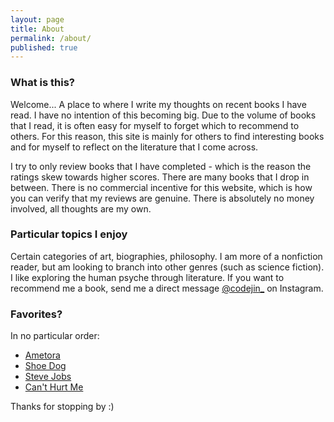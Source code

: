 ```yaml
---
layout: page
title: About
permalink: /about/
published: true
---
```

### What is this?

Welcome...
A place to where I write my thoughts on recent books I have read. I have no intention of this becoming big. Due to the volume of books that I read, it is often easy for myself to forget which to recommend to others. For this reason, this site is mainly for others to find interesting books and for myself to reflect on the literature that I come across.

I try to only review books that I have completed - which is the reason the ratings skew towards higher scores. There are many books that I drop in between. There is no commercial incentive for this website, which is how you can verify that my reviews are genuine. There is absolutely no money involved, all thoughts are my own.

### Particular topics I enjoy
Certain categories of art, biographies, philosophy. I am more of a nonfiction reader, but am looking to branch into other genres (such as science fiction). I like exploring the human psyche through literature.
If you want to recommend me a book, send me a direct message [@codejin_](https://instagram.com/codejin_/) on Instagram.

### Favorites?
In no particular order:
- [Ametora](https://jinsung-kim.github.io/ametora/)
- [Shoe Dog](https://jinsung-kim.github.io/shoe-dog/)
- [Steve Jobs](https://jinsung-kim.github.io/steve-jobs/)
- [Can't Hurt Me](https://jinsung-kim.github.io/Cant-Hurt-Me/)

Thanks for stopping by :)

